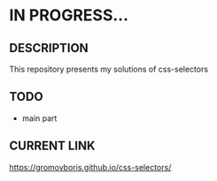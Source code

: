 # IN PROGRESS...

## DESCRIPTION

This repository presents my solutions of css-selectors

## TODO

* main part
 
## CURRENT LINK
https://gromovboris.github.io/css-selectors/
